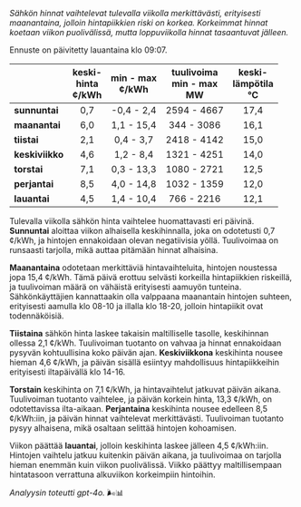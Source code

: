 *Sähkön hinnat vaihtelevat tulevalla viikolla merkittävästi, erityisesti maanantaina, jolloin hintapiikkien riski on korkea. Korkeimmat hinnat koetaan viikon puolivälissä, mutta loppuviikolla hinnat tasaantuvat jälleen.*

Ennuste on päivitetty lauantaina klo 09:07.

|               | keski-<br>hinta<br>¢/kWh | min - max<br>¢/kWh | tuulivoima<br>min - max<br>MW | keski-<br>lämpötila<br>°C |
|:-------------|:----------------:|:----------------:|:-------------:|:-------------:|
| **sunnuntai**  | 0,7             | -0,4 - 2,4       | 2594 - 4667    | 17,4          |
| **maanantai**  | 6,0             | 1,1 - 15,4       | 344 - 3086     | 16,1          |
| **tiistai**    | 2,1             | 0,4 - 3,7        | 2418 - 4142    | 15,0          |
| **keskiviikko**| 4,6             | 1,2 - 8,4        | 1321 - 4251    | 14,0          |
| **torstai**    | 7,1             | 0,3 - 13,3       | 1080 - 2721    | 12,5          |
| **perjantai**  | 8,5             | 4,0 - 14,8       | 1032 - 1359    | 12,0          |
| **lauantai**   | 4,5             | 1,4 - 10,4       | 766 - 2216     | 12,1          |

Tulevalla viikolla sähkön hinta vaihtelee huomattavasti eri päivinä. **Sunnuntai** aloittaa viikon alhaisella keskihinnalla, joka on odotetusti 0,7 ¢/kWh, ja hintojen ennakoidaan olevan negatiivisia yöllä. Tuulivoimaa on runsaasti tarjolla, mikä auttaa pitämään hinnat alhaisina.

**Maanantaina** odotetaan merkittäviä hintavaihteluita, hintojen noustessa jopa 15,4 ¢/kWh. Tämä päivä erottuu selvästi korkeilla hintapiikkien riskeillä, ja tuulivoiman määrä on vähäistä erityisesti aamuyön tunteina. Sähkönkäyttäjien kannattaakin olla valppaana maanantain hintojen suhteen, erityisesti aamulla klo 08-10 ja illalla klo 18-20, jolloin hintapiikit ovat todennäköisiä.

**Tiistaina** sähkön hinta laskee takaisin maltilliselle tasolle, keskihinnan ollessa 2,1 ¢/kWh. Tuulivoiman tuotanto on vahvaa ja hinnat ennakoidaan pysyvän kohtuullisina koko päivän ajan. **Keskiviikkona** keskihinta nousee hieman 4,6 ¢/kWh, ja päivän sisällä esiintyy mahdollisuus hintapiikkeihin erityisesti iltapäivällä klo 14-16.

**Torstain** keskihinta on 7,1 ¢/kWh, ja hintavaihtelut jatkuvat päivän aikana. Tuulivoiman tuotanto vaihtelee, ja päivän korkein hinta, 13,3 ¢/kWh, on odotettavissa ilta-aikaan. **Perjantaina** keskihinta nousee edelleen 8,5 ¢/kWh:iin, ja päivän hinnat vaihtelevat merkittävästi. Tuulivoiman tuotanto pysyy alhaisena, mikä osaltaan selittää hintojen kohoamisen.

Viikon päättää **lauantai**, jolloin keskihinta laskee jälleen 4,5 ¢/kWh:iin. Hintojen vaihtelu jatkuu kuitenkin päivän aikana, ja tuulivoimaa on tarjolla hieman enemmän kuin viikon puolivälissä. Viikko päättyy maltillisempaan hintatasoon verrattuna alkuviikon korkeimpiin hintoihin.

*Analyysin toteutti gpt-4o.* 🌬️📊
